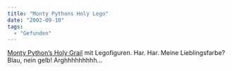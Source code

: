```yaml
---
title: "Monty Pythons Holy Lego"
date: "2002-09-10"
tags:
  - "Gefunden"
---
```


[Monty Python’s Holy Grail](http://www.lego.com/eng/studios/screening/movie.asp?id=montypython) mit Legofiguren. Har. Har. Meine Lieblingsfarbe? Blau, nein gelb! Arghhhhhhhhh…
